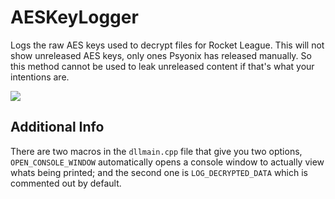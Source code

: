 # AESKeyLogger
Logs the raw AES keys used to decrypt files for Rocket League. This will not show unreleased AES keys, only ones Psyonix has released manually. So this method cannot be used to leak unreleased content if that's what your intentions are.

![](https://i.imgur.com/jrmwt0n.png)

## Additional Info

There are two macros in the `dllmain.cpp` file that give you two options, `OPEN_CONSOLE_WINDOW` automatically opens a console window to actually view whats being printed; and the second one is `LOG_DECRYPTED_DATA` which is commented out by default.
